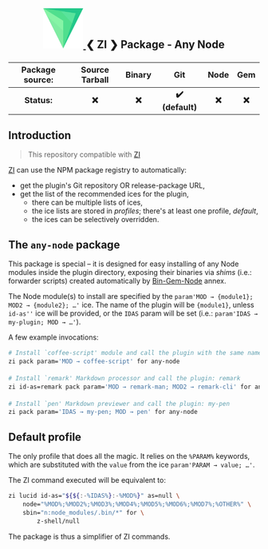 <h2 align="center">
  <a href="https://github.com/z-shell/zi">
    <img src="https://github.com/z-shell/zi/raw/main/docs/images/logo.svg" alt="Logo" width="80" height="80">
  </a>
❮ ZI ❯ Package - Any Node
</h2>

<h3 align="center">

| **Package source:** | Source Tarball | Binary |             Git              | Node | Gem |
| :-----------------: | :------------: | :----: | :--------------------------: | :--: | :-: |
|     **Status:**     |      :x:       |  :x:   | :heavy_check_mark: (default) | :x:  | :x: |

</h3>

## Introduction

> This repository compatible with [ZI](https://github.com/z-shell-zi)

[ZI](https://github.com/z-shell/zi) can use the NPM package registry
to automatically:

- get the plugin's Git repository OR release-package URL,
- get the list of the recommended ices for the plugin,
  - there can be multiple lists of ices,
  - the ice lists are stored in _profiles_; there's at least one profile, _default_,
  - the ices can be selectively overridden.

## The `any-node` package

This package is special – it is designed for easy installing of any Node modules inside the plugin directory,
exposing their binaries via _shims_ (i.e.: forwarder scripts) created automatically by [Bin-Gem-Node](https://github.com/z-shell/z-a-bin-gem-node) annex.

The Node module(s) to install are specified by the `param'MOD → {module1}; MOD2 → {module2}; …'` ice.
The name of the plugin will be `{module1}`, unless `id-as''` ice will be provided, or the `IDAS` param will be set (i.e.: `param'IDAS → my-plugin; MOD → …'`).

A few example invocations:

```zsh
# Install `coffee-script' module and call the plugin with the same name
zi pack param='MOD → coffee-script' for any-node

# Install `remark' Markdown processor and call the plugin: remark
zi id-as=remark pack param='MOD → remark-man; MOD2 → remark-cli' for any-node

# Install `pen' Markdown previewer and call the plugin: my-pen
zi pack param='IDAS → my-pen; MOD → pen' for any-node
```

## Default profile

The only profile that does all the magic. It relies on the `%PARAM%` keywords,
which are substituted with the `value` from the ice `param'PARAM → value; …'`.

The ZI command executed will be equivalent to:

```zsh
zi lucid id-as="${${:-%IDAS%}:-%MOD%}" as=null \
    node="%MOD%;%MOD2%;%MOD3%;%MOD4%;%MOD5%;%MOD6%;%MOD7%;%OTHER%" \
    sbin="n:node_modules/.bin/*" for \
        z-shell/null
```

The package is thus a simplifier of ZI commands.
